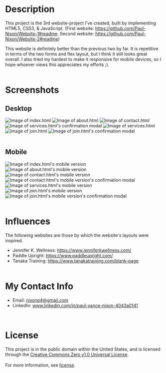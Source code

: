 # Description
This project is the 3rd website-project I've created, built by implementing HTML5, CSS3, & JavaScript. (First website: https://github.com/Paul-Nixon/Website-1#readme. Second website: https://github.com/Paul-Nixon/Website-2#readme)

This website is definitely better than the previous two by far. It is repetitive in terms of the two forms and flex layout, but I think it still looks great overall. I also tried my hardest to make it responsive for mobile devices, so I hope whoever views this appreciates my efforts ;).<br></br>

# **Screenshots**
## **Desktop**
![Image of index.html](https://user-images.githubusercontent.com/42850145/118568657-ed79c280-b73d-11eb-97b3-48da29a5c1cf.png)
![Image of about.html](https://user-images.githubusercontent.com/42850145/118568796-303b9a80-b73e-11eb-9424-65931536693e.png)
![Image of contact.html](https://user-images.githubusercontent.com/42850145/118568929-785abd00-b73e-11eb-9e16-77002eb11d40.png)
![Image of services.html's confirmation modal](https://user-images.githubusercontent.com/42850145/118569151-f3bc6e80-b73e-11eb-9408-35a53ee4e848.png)
![Image of services.html](https://user-images.githubusercontent.com/42850145/118569025-adffa600-b73e-11eb-9c96-d1508f2dc6c5.png)
![Image of join.html](https://user-images.githubusercontent.com/42850145/118569528-b99f9c80-b73f-11eb-830c-8f92026f3306.png)
![Image of join.html's confirmation modal](https://user-images.githubusercontent.com/42850145/118569681-fec3ce80-b73f-11eb-9b9c-a8d801014dcd.png)<br></br>

## **Mobile**
![Image of index.html's mobile version](https://user-images.githubusercontent.com/42850145/118569908-8a3d5f80-b740-11eb-95ea-11d50bef996c.png)
![Image of about.html's mobile version](https://user-images.githubusercontent.com/42850145/118569998-c7095680-b740-11eb-8d47-f3e7f0b3be6d.png)
![Image of contact.html's mobile version](https://user-images.githubusercontent.com/42850145/118570174-354e1900-b741-11eb-8792-13973ff8ba11.png)
![Image of contact.html's mobile version's confirmation modal](https://user-images.githubusercontent.com/42850145/118570583-169c5200-b742-11eb-9889-56c9d42de57b.png)
![Image of services.html's mobile version](https://user-images.githubusercontent.com/42850145/118570690-45b2c380-b742-11eb-96fb-89769c375ee4.png)
![Image of join.html's mobile version](https://user-images.githubusercontent.com/42850145/118570830-92969a00-b742-11eb-8df1-74d6f21ea4d0.png)
![Image of join.html's mobile version's confirmation modal](https://user-images.githubusercontent.com/42850145/118571041-e903d880-b742-11eb-96f2-a78f7e167e3f.png)<br></br>

# **Influences**
The following websites are those by which the website's layouts were inspired.<br>
* Jennifer K. Wellness: https://www.jenniferkwellness.com/
* Paddle Upright: https://www.paddleupright.com/
* Tanaka Training: https://www.tanakatraining.com/blank-page
<br></br>

# **My Contact Info**
* Email: nixonp4@gmail.com
* LinkedIn: www.linkedin.com/in/paul-vance-nixon-4043a0141  
<br>

# **License**
This project is in the public domain within the United States, and is licensed through the [Creative Commons Zero v1.0 Universal License](https://creativecommons.org/publicdomain/zero/1.0/).<br></br>
For more information, see [license](https://github.com/Paul-Nixon/Website-3/blob/main/LICENSE).

